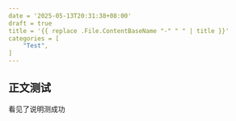 ```yaml
---
date = '2025-05-13T20:31:38+08:00'
draft = true
title = '{{ replace .File.ContentBaseName "-" " " | title }}'
categories = [
    "Test",
]
---
```

## 正文测试
看见了说明测成功